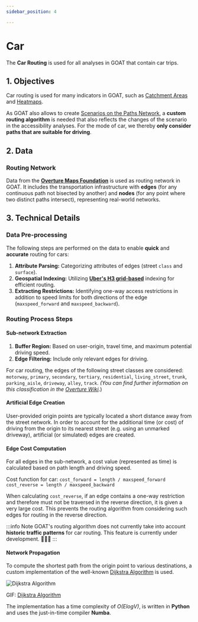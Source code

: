 ```yaml
---
sidebar_position: 4

---
```


# Car

The  **Car Routing**  is used for all analyses in GOAT that contain car trips.


## 1. Objectives

Car routing is used for many indicators in GOAT, such as [Catchment Areas](../toolbox/accessibility_indicators/catchments) and [Heatmaps](../toolbox/accessibility_indicators/heatmaps/closest_facilities.md). 

As GOAT also allows to create [Scenarios on the Paths Network](../scenarios/ways), a  **custom routing algorithm**  is needed that also reflects the changes of the scenario in the accessibility analyses. For the mode of car, we thereby  **only consider paths that are suitable for driving**.

## 2. Data

### Routing Network

Data from the  **[Overture Maps Foundation](https://overturemaps.org/)**  is used as routing network in GOAT. It includes the transportation infrastructure with  **edges**  (for any continuous path not bisected by another) and  **nodes**  (for any point where two distinct paths intersect), representing real-world networks.


## 3. Technical Details

### Data Pre-processing

The following steps are performed on the data to enable  **quick**  and  **accurate**  routing for cars:

1.  **Attribute Parsing:**  Categorizing attributes of edges (street  `class`  and  `surface`).
2.  **Geospatial Indexing:**  Utilizing  **[Uber's H3 grid-based](../further_reading/glossary#h3-grid)**  indexing for efficient routing.
3.  **Extracting Restrictions:**  Identifying one-way access restrictions in addition to speed limits for both directions of the edge (`maxspeed_forward` and `maxspeed_backward`).

### Routing Process Steps

#### Sub-network Extraction

1.  **Buffer Region:**  Based on user-origin, travel time, and maximum potential driving speed.
2.  **Edge Filtering:**  Include only relevant edges for driving.

For car routing, the edges of the following street classes are considered:
 `motorway`, `primary`, `secondary`, `tertiary`, `residential`, `living_street`, `trunk`, `parking_aisle`, `driveway`, `alley`, `track`.  *(You can find further information on this classification in the  [Overture Wiki](https://docs.overturemaps.org/themes/transportation/roads#road-class)*.)

#### Artificial Edge Creation

User-provided origin points are typically located a short distance away from the street network. In order to account for the additional time (or cost) of driving from the origin to its nearest street (e.g. using an unmarked driveway), artificial (or simulated) edges are created.


#### Edge Cost Computation

For all edges in the sub-network, a cost value (represented as time) is calculated based on path length and driving speed.

Cost function for car: 
`cost_forward = length / maxspeed_forward`
`cost_reverse = length / maxspeed_backward`

When calculating `cost_reverse`, if an edge contains a one-way restriction and therefore must not be traversed in the reverse direction, it is given a very large cost. This prevents the routing algorithm from considering such edges for routing in the reverse direction.

:::info Note
GOAT's routing algorithm does not currently take into account **historic traffic patterns** for car routing. This feature is currently under development. 🧑🏻‍💻
:::

#### Network Propagation

To compute the shortest path from the origin point to various destinations, a custom implementation of the well-known [Dijkstra Algorithm](https://en.wikipedia.org/wiki/Dijkstra%27s_algorithm) is used.


<div style={{ display: 'flex', flexDirection: 'column', alignItems: 'center' }}>
  <img src={require('/img/routing/walk/dijkstra.gif').default}  alt="Dijkstra Algorithm" style={{ width: "auto", height: "auto", objectFit: "cover"}}/>
<p style={{ textAlign: 'center' }}>GIF: <a href="https://en.wikipedia.org/wiki/Dijkstra%27s_algorithm">Dijkstra Algorithm</a></p>
</div>

The implementation has a time complexity of *O(ElogV)*, is written in **Python** and uses the just-in-time compiler **Numba**.
